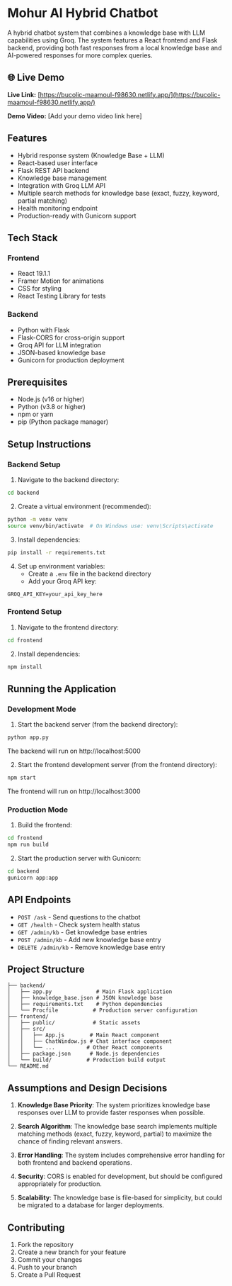 # Mohur AI Hybrid Chatbot

A hybrid chatbot system that combines a knowledge base with LLM capabilities using Groq. The system features a React frontend and Flask backend, providing both fast responses from a local knowledge base and AI-powered responses for more complex queries.

## 🌐 Live Demo

**Live Link:** [https://bucolic-maamoul-f98630.netlify.app/](https://bucolic-maamoul-f98630.netlify.app/)  

**Demo Video:** [Add your demo video link here]

## Features

- Hybrid response system (Knowledge Base + LLM)
- React-based user interface
- Flask REST API backend
- Knowledge base management
- Integration with Groq LLM API
- Multiple search methods for knowledge base (exact, fuzzy, keyword, partial matching)
- Health monitoring endpoint
- Production-ready with Gunicorn support

## Tech Stack

### Frontend
- React 19.1.1
- Framer Motion for animations
- CSS for styling
- React Testing Library for tests

### Backend
- Python with Flask
- Flask-CORS for cross-origin support
- Groq API for LLM integration
- JSON-based knowledge base
- Gunicorn for production deployment

## Prerequisites

- Node.js (v16 or higher)
- Python (v3.8 or higher)
- npm or yarn
- pip (Python package manager)

## Setup Instructions

### Backend Setup

1. Navigate to the backend directory:
```bash
cd backend
```

2. Create a virtual environment (recommended):
```bash
python -m venv venv
source venv/bin/activate  # On Windows use: venv\Scripts\activate
```

3. Install dependencies:
```bash
pip install -r requirements.txt
```

4. Set up environment variables:
   - Create a `.env` file in the backend directory
   - Add your Groq API key:
```
GROQ_API_KEY=your_api_key_here
```

### Frontend Setup

1. Navigate to the frontend directory:
```bash
cd frontend
```

2. Install dependencies:
```bash
npm install
```

## Running the Application

### Development Mode

1. Start the backend server (from the backend directory):
```bash
python app.py
```
The backend will run on http://localhost:5000

2. Start the frontend development server (from the frontend directory):
```bash
npm start
```
The frontend will run on http://localhost:3000

### Production Mode

1. Build the frontend:
```bash
cd frontend
npm run build
```

2. Start the production server with Gunicorn:
```bash
cd backend
gunicorn app:app
```

## API Endpoints

- `POST /ask` - Send questions to the chatbot
- `GET /health` - Check system health status
- `GET /admin/kb` - Get knowledge base entries
- `POST /admin/kb` - Add new knowledge base entry
- `DELETE /admin/kb` - Remove knowledge base entry

## Project Structure

```
├── backend/
│   ├── app.py              # Main Flask application
│   ├── knowledge_base.json # JSON knowledge base
│   ├── requirements.txt    # Python dependencies
│   └── Procfile           # Production server configuration
├── frontend/
│   ├── public/            # Static assets
│   ├── src/              
│   │   ├── App.js        # Main React component
│   │   ├── ChatWindow.js # Chat interface component
│   │   └── ...          # Other React components
│   ├── package.json      # Node.js dependencies
│   └── build/           # Production build output
└── README.md
```

## Assumptions and Design Decisions

1. **Knowledge Base Priority**: The system prioritizes knowledge base responses over LLM to provide faster responses when possible.

2. **Search Algorithm**: The knowledge base search implements multiple matching methods (exact, fuzzy, keyword, partial) to maximize the chance of finding relevant answers.

3. **Error Handling**: The system includes comprehensive error handling for both frontend and backend operations.

4. **Security**: CORS is enabled for development, but should be configured appropriately for production.

5. **Scalability**: The knowledge base is file-based for simplicity, but could be migrated to a database for larger deployments.

## Contributing

1. Fork the repository
2. Create a new branch for your feature
3. Commit your changes
4. Push to your branch
5. Create a Pull Request

